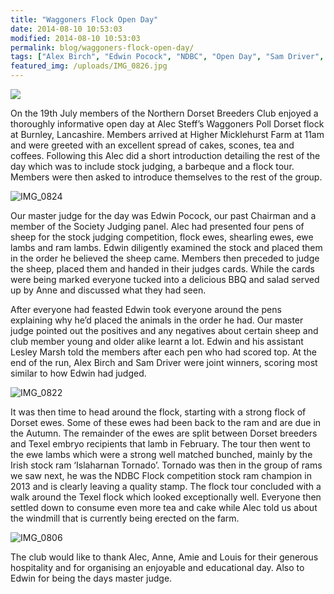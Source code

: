 ```yaml
---
title: "Waggoners Flock Open Day"
date: 2014-08-10 10:53:03
modified: 2014-08-10 10:53:03
permalink: blog/waggoners-flock-open-day/
tags: ["Alex Birch", "Edwin Pocock", "NDBC", "Open Day", "Sam Driver", "Waggoners"]
featured_img: /uploads/IMG_0826.jpg
---
```


![](/uploads/IMG_0826.jpg)

On the 19th July members of the Northern Dorset Breeders Club enjoyed a thoroughly informative open day at Alec Steff’s Waggoners Poll Dorset flock at Burnley, Lancashire. Members arrived at Higher Micklehurst Farm at 11am and were greeted with an excellent spread of cakes, scones, tea and coffees. Following this Alec did a short introduction detailing the rest of the day which was to include stock judging, a barbeque and a flock tour. Members were then asked to introduce themselves to the rest of the group.

![IMG_0824](/uploads/IMG_0824.jpg)

Our master judge for the day was Edwin Pocock, our past Chairman and a member of the Society Judging panel. Alec had presented four pens of sheep for the stock judging competition, flock ewes, shearling ewes, ewe lambs and ram lambs. Edwin diligently examined the stock and placed them in the order he believed the sheep came. Members then preceded to judge the sheep, placed them and handed in their judges cards. While the cards were being marked everyone tucked into a delicious BBQ and salad served up by Anne and discussed what they had seen.

After everyone had feasted Edwin took everyone around the pens explaining why he’d placed the animals in the order he had. Our master judge pointed out the positives and any negatives about certain sheep and club member young and older alike learnt a lot. Edwin and his assistant Lesley Marsh told the members after each pen who had scored top. At the end of the run, Alex Birch and Sam Driver were joint winners, scoring most similar to how Edwin had judged.

![IMG_0822](/uploads/IMG_0822.jpg)

It was then time to head around the flock, starting with a strong flock of Dorset ewes. Some of these ewes had been back to the ram and are due in the Autumn. The remainder of the ewes are split between Dorset breeders and Texel embryo recipients that lamb in February. The tour then went to the ewe lambs which were a strong well matched bunched, mainly by the Irish stock ram ‘Islaharnan Tornado’. Tornado was then in the group of rams we saw next, he was the NDBC Flock competition stock ram champion in 2013 and is clearly leaving a quality stamp. The flock tour concluded with a walk around the Texel flock which looked exceptionally well. Everyone then settled down to consume even more tea and cake while Alec told us about the windmill that is currently being erected on the farm.

![IMG_0806](/uploads/IMG_0806.jpg)

The club would like to thank Alec, Anne, Amie and Louis for their generous hospitality and for organising an enjoyable and educational day. Also to Edwin for being the days master judge.
